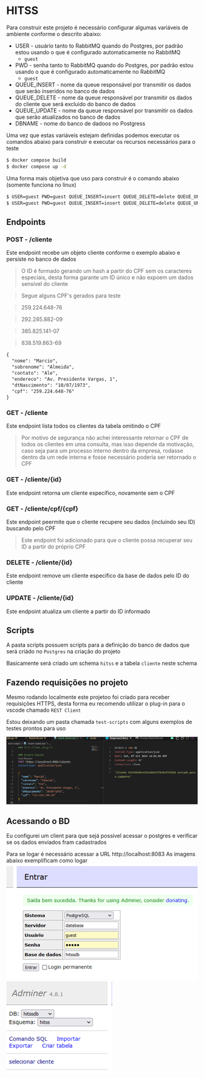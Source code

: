 # HITSS

Para construir este projeto é necessário configurar algumas variáveis de ambiente conforme o descrito abaixo:
* USER - usuário tanto to RabbitMQ quando do Postgres, por padrão estou usando o que é configurado automaticamente no RabbitMQ
  * `guest`
* PWD - senha tanto to RabbitMQ quando do Postgres, por padrão estou usando o que é configurado automaticamente no RabbitMQ      
  * `guest`
* QUEUE_INSERT - nome da queue responsável por transmitir os dados que serão inseridos no banco de dados
* QUEUE_DELETE - nome da queue responsável por transmitir os dados do cliente que será excluido do banco de dados
* QUEUE_UPDATE - nome da queue responsável por transmitir os dados que serão atualizados no banco de dados
* DBNAME - nome do banco de dadoos no Postgress

Uma vez que estas variáveis estejam definidas podemos executar os comandos abaixo para construir e executar os recursos necessários para o teste
```bash
$ docker compose build
$ docker compose up -d
```

Uma forma mais objetiva que uso para construir é o comando abaixo (somente funciona no linux)
```bash
$ USER=guest PWD=guest QUEUE_INSERT=insert QUEUE_DELETE=delete QUEUE_UPDATE=update DBNAME=hitssdb docker compose build
$ USER=guest PWD=guest QUEUE_INSERT=insert QUEUE_DELETE=delete QUEUE_UPDATE=update DBNAME=hitssdb docker compose up -d
```

## Endpoints

### POST - /cliente
Este endpoint recebe um objeto cliente conforme o exemplo abaixo e persiste no banco de dados
> O ID é formado gerando um hash a partir do CPF sem os caracteres especiais, desta forma garante um ID único e não expoem um dados sensível do cliente

> Segue alguns CPF's gerados para teste

> 259.224.648-76

> 292.285.882-09

> 385.825.141-07

> 838.519.863-69

```
{
  "nome": "Marcio",
  "sobrenome": "Almeida",
  "contato": "Ale",
  "endereco": "Av. Presidente Vargas, 1",
  "dtNascimento": "10/07/1973",
  "cpf": "259.224.648-76"
}
```

### GET - /cliente
Este endpoint lista todos os clientes da tabela omitindo o CPF
> Por motivo de segurança não achei interessante retornar o CPF de todos os clientes em uma consulta, mas isso depende da motivação, caso seja para um processo interno dentro da empresa, rodasse dentro da um rede interna e fosse necessário poderia ser retornado o CPF

### GET - /cliente/{id}
Este endpoint retorna um cliente específico, novamente sem o CPF

### GET - /cliente/cpf/{cpf}
Este endpoint peermite que o cliente recupere seu dados (incluindo seu ID) buscando pelo CPF
> Este endpoint foi adicionado para que o cliente possa recuperar seu ID a partir do próprio CPF

### DELETE - /cliente/{id}
Este endpoint remove um cliente específico da base de dados pelo ID do cliente

### UPDATE - /cliente/{id}
Este endpoint atualiza um cliente a partir do ID informado

## Scripts
A pasta scripts possuem scripts para a definição do banco de dados que será criádo no `Postgres` na criação do projeto

Basicamente será criado um schema `hitss` e a tabela `cliente` neste schema

## Fazendo requisições no projeto
Mesmo rodando localmente este projetoo foi criado para receber requisições HTTPS, desta forma eu recomendo utilizar o plug-in para o vscode chamado `REST Client`

Estou deixando um pasta chamada `test-scripts` com alguns exemplos de testes prontos para uso

![](./rest-client-ex.png)

## Acessando o BD
Eu configurei um client para que sejá possível acessar o postgres e verificar se os dados enviados fram cadastrados

Para se logar é necessário acessar a URL http://localhost:8083
As imagens abaixo exemplificam como logar
![](./adminer-1.png)
![](./adminer-2.png)

